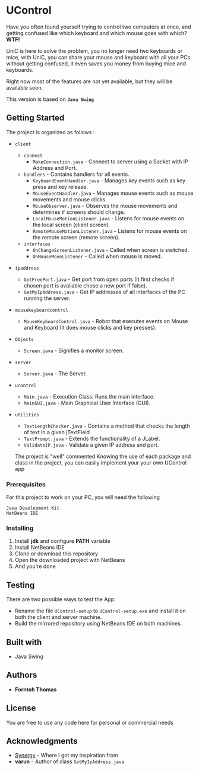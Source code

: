 # UControl
<p>Have you often found yourself trying to control two computers at once, and getting confused like which keyboard and which mouse goes with which? <b>WTF!</b></p>
<p>UniC is here to solve the problem, you no longer need two keyboards or mice, with UniC, you can share your mouse and keyboard with all your PCs without getting confused, it even saves you money from buying mice and keyboards.</p>
<p>Right now most of the features are not yet available, but they will be available soon.<p>

This version is based on **`Java Swing`**

## Getting Started
The project is organized as follows :
- `client`
  - `connect`
    - `MakeConnection.java` - Connect to server using a Socket with IP Address and Port.
  - `handlers` - Contains handlers for all events.
      - `KeyboardEventHandler.java` - Manages key events such as key press and key release.
      - `MouseEventHandler.java` - Manages mouse events such as mouse movements and mouse clicks.
      - `MouseObserver.java` - Observes the mouse movements and determines if screens should change.
      - `LocalMouseMotionListener.java` - Listens for mouse events on the local screen (client screen).
      - `RemoteMouseMotionListener.java` - Listens for mouse events on the remote screen (remote screen).
  - `interfaces`
    - `OnChangeScreenListener.java` - Called when screen is switched.
    - `OnMouseMoveListener` - Called when mouse is moved.
- `ipaddress`
  - `GetFreePort.java` - Get port from open ports (It first checks if chosen port is available chose a new port if false).
  - `GetMyIpAddress.java` - Get IP addresses of all interfaces of the PC running the server.
- `mousekeyboardcontrol`
  - `MouseKeyboardControl.java` - Robot that executes events on Mouse and Keyboard (It does mouse clicks and key presses).
- `Objects`
  - `Screen.java` - Signifies a monitor screen.
- `server`
  - `Server.java` - The Server.
- `ucontrol`
  - `Main.java` - Execution Class: Runs the main interface.
  - `MainGUI.java` - Main Graphical User Interface (GUI).
- `utilities`
  - `TextLengthChecker.java` - Contains a method that checks the length of text in a given jTextField
  - `TextPrompt.java` - Extends the functionality of a JLabel.
  - `ValidateIP.java` - Validate a given IP address and port.
  
  The project is "well" commented
  Knowing the use of each package and class in the project, you can easily implement your your own UControl app

### Prerequisites
For this project to work on your PC, you will need the following
```
Java Development Kit
NetBeans IDE
```
### Installing
1. Install **jdk** and configure **PATH** variable
2. Install NetBeans IDE
3. Clone or download this repository
4. Open the downloaded project with NetBeans
5. And you're done

## Testing
There are two possible ways to test the App: 
- Rename the file `UControl-setup` to `UControl-setup.exe` and install it on both the client and server machine.
- Build the mirrored repository using NetBeans IDE on both machines.

## Built with
- Java Swing

## Authors
- **Forntoh Thomas**

## License
You are free to use any code here for personal or commercial needs

## Acknowledgments
- [Synergy](https://symless.com/synergy) - Where I got my inspiration from
- **varun** - Author of class `GetMyIpAddress.java`